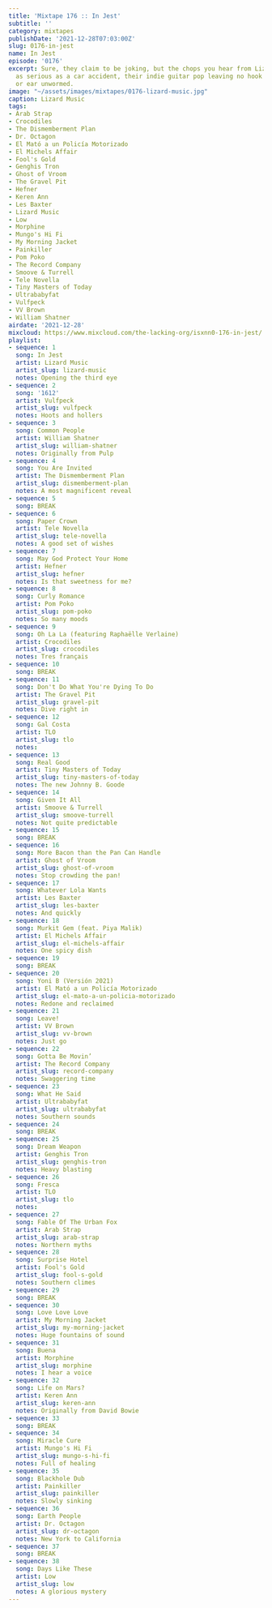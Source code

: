 ```yaml
---
title: 'Mixtape 176 :: In Jest'
subtitle: ''
category: mixtapes
publishDate: '2021-12-28T07:03:00Z'
slug: 0176-in-jest
name: In Jest
episode: '0176'
excerpt: Sure, they claim to be joking, but the chops you hear from Lizard Music are
  as serious as a car accident, their indie guitar pop leaving no hook unsharpened
  or ear unwormed.
image: "~/assets/images/mixtapes/0176-lizard-music.jpg"
caption: Lizard Music
tags:
- Arab Strap
- Crocodiles
- The Dismemberment Plan
- Dr. Octagon
- El Mató a un Policía Motorizado
- El Michels Affair
- Fool's Gold
- Genghis Tron
- Ghost of Vroom
- The Gravel Pit
- Hefner
- Keren Ann
- Les Baxter
- Lizard Music
- Low
- Morphine
- Mungo's Hi Fi
- My Morning Jacket
- Painkiller
- Pom Poko
- The Record Company
- Smoove & Turrell
- Tele Novella
- Tiny Masters of Today
- Ultrababyfat
- Vulfpeck
- VV Brown
- William Shatner
airdate: '2021-12-28'
mixcloud: https://www.mixcloud.com/the-lacking-org/isxnn0-176-in-jest/
playlist:
- sequence: 1
  song: In Jest
  artist: Lizard Music
  artist_slug: lizard-music
  notes: Opening the third eye
- sequence: 2
  song: '1612'
  artist: Vulfpeck
  artist_slug: vulfpeck
  notes: Hoots and hollers
- sequence: 3
  song: Common People
  artist: William Shatner
  artist_slug: william-shatner
  notes: Originally from Pulp
- sequence: 4
  song: You Are Invited
  artist: The Dismemberment Plan
  artist_slug: dismemberment-plan
  notes: A most magnificent reveal
- sequence: 5
  song: BREAK
- sequence: 6
  song: Paper Crown
  artist: Tele Novella
  artist_slug: tele-novella
  notes: A good set of wishes
- sequence: 7
  song: May God Protect Your Home
  artist: Hefner
  artist_slug: hefner
  notes: Is that sweetness for me?
- sequence: 8
  song: Curly Romance
  artist: Pom Poko
  artist_slug: pom-poko
  notes: So many moods
- sequence: 9
  song: Oh La La (featuring Raphaëlle Verlaine)
  artist: Crocodiles
  artist_slug: crocodiles
  notes: Tres français
- sequence: 10
  song: BREAK
- sequence: 11
  song: Don't Do What You're Dying To Do
  artist: The Gravel Pit
  artist_slug: gravel-pit
  notes: Dive right in
- sequence: 12
  song: Gal Costa
  artist: TLO
  artist_slug: tlo
  notes:
- sequence: 13
  song: Real Good
  artist: Tiny Masters of Today
  artist_slug: tiny-masters-of-today
  notes: The new Johnny B. Goode
- sequence: 14
  song: Given It All
  artist: Smoove & Turrell
  artist_slug: smoove-turrell
  notes: Not quite predictable
- sequence: 15
  song: BREAK
- sequence: 16
  song: More Bacon than the Pan Can Handle
  artist: Ghost of Vroom
  artist_slug: ghost-of-vroom
  notes: Stop crowding the pan!
- sequence: 17
  song: Whatever Lola Wants
  artist: Les Baxter
  artist_slug: les-baxter
  notes: And quickly
- sequence: 18
  song: Murkit Gem (feat. Piya Malik)
  artist: El Michels Affair
  artist_slug: el-michels-affair
  notes: One spicy dish
- sequence: 19
  song: BREAK
- sequence: 20
  song: Yoni B (Versión 2021)
  artist: El Mató a un Policía Motorizado
  artist_slug: el-mato-a-un-policia-motorizado
  notes: Redone and reclaimed
- sequence: 21
  song: Leave!
  artist: VV Brown
  artist_slug: vv-brown
  notes: Just go
- sequence: 22
  song: Gotta Be Movin’
  artist: The Record Company
  artist_slug: record-company
  notes: Swaggering time
- sequence: 23
  song: What He Said
  artist: Ultrababyfat
  artist_slug: ultrababyfat
  notes: Southern sounds
- sequence: 24
  song: BREAK
- sequence: 25
  song: Dream Weapon
  artist: Genghis Tron
  artist_slug: genghis-tron
  notes: Heavy blasting
- sequence: 26
  song: Fresca
  artist: TLO
  artist_slug: tlo
  notes:
- sequence: 27
  song: Fable Of The Urban Fox
  artist: Arab Strap
  artist_slug: arab-strap
  notes: Northern myths
- sequence: 28
  song: Surprise Hotel
  artist: Fool's Gold
  artist_slug: fool-s-gold
  notes: Southern climes
- sequence: 29
  song: BREAK
- sequence: 30
  song: Love Love Love
  artist: My Morning Jacket
  artist_slug: my-morning-jacket
  notes: Huge fountains of sound
- sequence: 31
  song: Buena
  artist: Morphine
  artist_slug: morphine
  notes: I hear a voice
- sequence: 32
  song: Life on Mars?
  artist: Keren Ann
  artist_slug: keren-ann
  notes: Originally from David Bowie
- sequence: 33
  song: BREAK
- sequence: 34
  song: Miracle Cure
  artist: Mungo's Hi Fi
  artist_slug: mungo-s-hi-fi
  notes: Full of healing
- sequence: 35
  song: Blackhole Dub
  artist: Painkiller
  artist_slug: painkiller
  notes: Slowly sinking
- sequence: 36
  song: Earth People
  artist: Dr. Octagon
  artist_slug: dr-octagon
  notes: New York to California
- sequence: 37
  song: BREAK
- sequence: 38
  song: Days Like These
  artist: Low
  artist_slug: low
  notes: A glorious mystery
---
```


